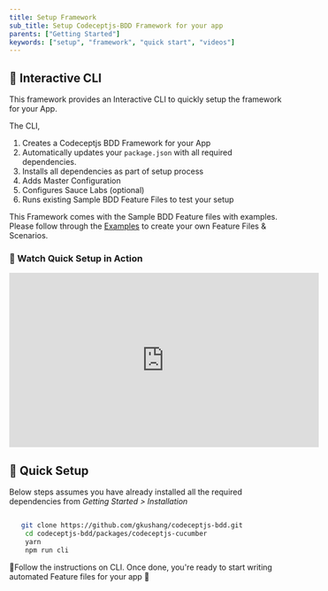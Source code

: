 ```yaml
---
title: Setup Framework
sub_title: Setup Codeceptjs-BDD Framework for your app
parents: ["Getting Started"]
keywords: ["setup", "framework", "quick start", "videos"]
---
```


## 🔳 Interactive CLI

This framework provides an Interactive CLI to quickly setup the framework for your App. 

The CLI,
1. Creates a Codeceptjs BDD Framework for your App
2. Automatically updates your `package.json` with all required dependencies.
3. Installs all dependencies as part of setup process
4. Adds Master Configuration
5. Configures Sauce Labs (optional)
6. Runs existing Sample BDD Feature Files to test your setup

This Framework comes with the Sample BDD Feature files with examples. Please follow through the [Examples](https://github.com/gkushang/codeceptjs-bdd/tree/develop/packages/codeceptjs-cucumber/acceptance/features) to create your own Feature Files & Scenarios.


### 🎥 Watch Quick Setup in Action

<iframe width="560" height="315" src="https://www.youtube.com/embed/ugCjMOJlClc" frameborder="0" allow="accelerometer; autoplay; encrypted-media; gyroscope; picture-in-picture" allowfullscreen></iframe>

## 🚀 Quick Setup

Below steps assumes you have already installed all the required dependencies from _Getting Started > Installation_

```bash

   git clone https://github.com/gkushang/codeceptjs-bdd.git
    cd codeceptjs-bdd/packages/codeceptjs-cucumber
    yarn
    npm run cli

```

💯Follow the instructions on CLI. Once done, you're ready to start writing automated Feature files for your app 🎉
